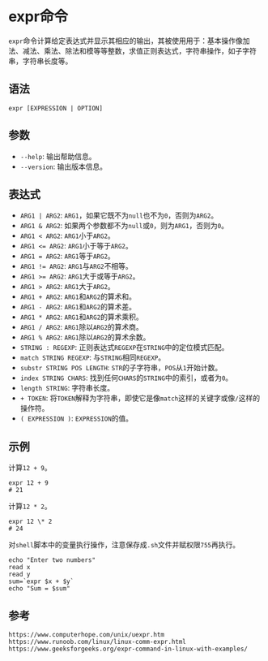 # expr命令
`expr`命令计算给定表达式并显示其相应的输出，其被使用用于：基本操作像加法、减法、乘法、除法和模等等整数，求值正则表达式，字符串操作，如子字符串，字符串长度等。

## 语法

```shell
expr [EXPRESSION | OPTION]
```

## 参数
* `--help`: 输出帮助信息。
* `--version`:  输出版本信息。

## 表达式
* `ARG1 | ARG2`: `ARG1`，如果它既不为`null`也不为`0`，否则为`ARG2`。
* `ARG1 & ARG2`: 如果两个参数都不为`null`或`0`，则为`ARG1`，否则为`0`。
* `ARG1 < ARG2`: `ARG1`小于`ARG2`。
* `ARG1 <= ARG2`: `ARG1`小于等于`ARG2`。
* `ARG1 = ARG2`: `ARG1`等于`ARG2`。
* `ARG1 != ARG2`: `ARG1`与`ARG2`不相等。
* `ARG1 >= ARG2`: `ARG1`大于或等于`ARG2`。
* `ARG1 > ARG2`: `ARG1`大于`ARG2`。
* `ARG1 + ARG2`: `ARG1`和`ARG2`的算术和。
* `ARG1 - ARG2`: `ARG1`和`ARG2`的算术差。
* `ARG1 * ARG2`: `ARG1`和`ARG2`的算术乘积。
* `ARG1 / ARG2`: `ARG1`除以`ARG2`的算术商。
* `ARG1 % ARG2`: `ARG1`除以`ARG2`的算术余数。
* `STRING : REGEXP`: 正则表达式`REGEXP`在`STRING`中的定位模式匹配。
* `match STRING REGEXP`: 与`STRING`相同`REGEXP`。
* `substr STRING POS LENGTH`: `STR`的子字符串，`POS`从`1`开始计数。
* `index STRING CHARS`: 找到任何`CHARS`的`STRING`中的索引，或者为`0`。
* `length STRING`: 字符串长度。
* `+ TOKEN`: 将`TOKEN`解释为字符串，即使它是像`match`这样的关键字或像`/`这样的操作符。
* `( EXPRESSION )`: `EXPRESSION`的值。

## 示例

计算`12 + 9`。

```shell
expr 12 + 9
# 21
```

计算`12 * 2`。
```
expr 12 \* 2
# 24
```

对`shell`脚本中的变量执行操作，注意保存成`.sh`文件并赋权限`755`再执行。

```shell
echo "Enter two numbers"
read x 
read y
sum=`expr $x + $y`
echo "Sum = $sum"
```



## 参考

```
https://www.computerhope.com/unix/uexpr.htm
https://www.runoob.com/linux/linux-comm-expr.html
https://www.geeksforgeeks.org/expr-command-in-linux-with-examples/
```

